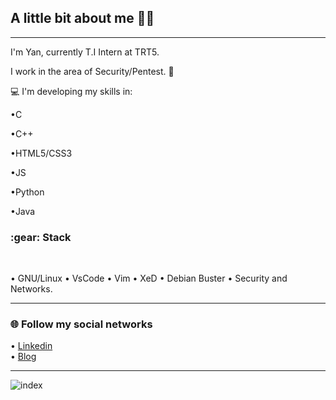 
<h2>A little bit about me 👨‍💻</h2>

---

I'm Yan, currently T.I Intern at TRT5.<br>

I work in the area of Security/Pentest. 🔰<br> 

:computer: I'm developing my skills in:<br>

•C<br>

•C++<br> 

•HTML5/CSS3 <br> 

•JS <br> 

•Python  <br> 

•Java <br> 


<h3>:gear: Stack </h3><br>

• GNU/Linux  • VsCode  • Vim  • XeD  • Debian Buster  • Security and Networks.

---
<h3>🌐 Follow my social networks</h3>

• [Linkedin](https://www.linkedin.com/in/yan-brasiliano/)<br> 
• [ Blog](https://hellolibre.blogspot.com/)


---
![index](https://user-images.githubusercontent.com/72168914/99657239-ac2d8200-2a3c-11eb-9187-e53870086ce6.jpeg)
